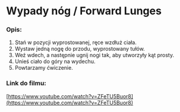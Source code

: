 # Wypady nóg / Forward Lunges

### Opis:
1. Stań w pozycji wyprostowanej, ręce wzdłuż ciała.
2. Wystaw jedną nogę do przodu, wyprostowany tułów. 
3. Weź wdech, a następnie ugnij nogi tak, aby utworzyły kąt prosty. 
4. Unieś ciało do góry na wydechu.
5. Powtarzamy ćwiczenie.

### Link do filmu:
[https://www.youtube.com/watch?v=ZFeTU5Buor8](https://www.youtube.com/watch?v=ZFeTU5Buor8)
